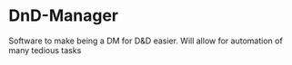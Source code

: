 # DnD-Manager
Software to make being a DM for D&amp;D easier. Will allow for automation of many tedious tasks

